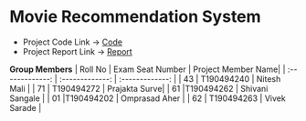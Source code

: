 # **Movie Recommendation System**

- Project Code Link -> [Code](https://github.com/Nitesh-13/Movie-Recommendation-Model)
- Project Report Link -> [Report](#)

**Group Members**
| Roll No | Exam Seat Number | Project Member Name|
| :-------------: | :-------------: | :-------------: | 
| 43 | T190494240 | Nitesh Mali |
| 71 | T190494272 | Prajakta Surve| 
| 61 |T190494262 | Shivani Sangale | 
| 01 |T190494202 | Omprasad Aher | 
| 62 | T190494263 | Vivek Sarade |